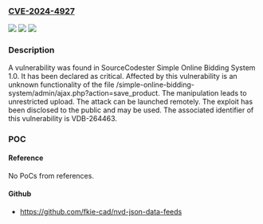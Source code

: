 ### [CVE-2024-4927](https://cve.mitre.org/cgi-bin/cvename.cgi?name=CVE-2024-4927)
![](https://img.shields.io/static/v1?label=Product&message=Simple%20Online%20Bidding%20System&color=blue)
![](https://img.shields.io/static/v1?label=Version&message=%3D%201.0%20&color=brighgreen)
![](https://img.shields.io/static/v1?label=Vulnerability&message=CWE-434%20Unrestricted%20Upload&color=brighgreen)

### Description

A vulnerability was found in SourceCodester Simple Online Bidding System 1.0. It has been declared as critical. Affected by this vulnerability is an unknown functionality of the file /simple-online-bidding-system/admin/ajax.php?action=save_product. The manipulation leads to unrestricted upload. The attack can be launched remotely. The exploit has been disclosed to the public and may be used. The associated identifier of this vulnerability is VDB-264463.

### POC

#### Reference
No PoCs from references.

#### Github
- https://github.com/fkie-cad/nvd-json-data-feeds

